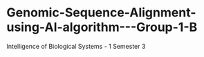 # Genomic-Sequence-Alignment-using-AI-algorithm---Group-1-B
Intelligence of Biological Systems - 1  Semester 3 
